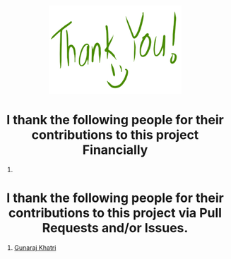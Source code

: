 <p align="center">
<img src="images/thankyou.png" width="300" height="200"><br></p>

<h1 align="center"> I thank the following people for their contributions to this project Financially</h1>

1.

<h1 align="center"> I thank the following people for their contributions to this project via Pull Requests and/or Issues.</h1>

1. [Gunaraj Khatri](https://github.com/GunarajKhatri)
